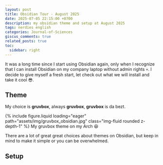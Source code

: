```yaml
---
layout: post
title: Obsidian Tour - August 2025
date: 2025-07-05 22:15:00 +0700
description: my obsidian theme and setup at August 2025
tags: nerdies english
categories: Journal-of-Sciences
giscus_comments: true
related_posts: true
toc:
  sidebar: right
---
```


It was a long time since I start using Obsidian again, only when I recognize that I can install Obsidian on my company laptop without admin rights :skull:. I decide to give myself a fresh start, let check out what we will install and take it cool :sunglasses:.

## Theme

My choice is **gruvbox**, always **gruvbox**, **gruvbox** is da bezt.

{% include figure.liquid loading="eager" path="assets/img/gruvbox_obsidian.jpg" class="img-fluid rounded z-depth-1" %}
My gruvbox theme on my Arch 😆

There are a lot of great great choices about themes on Obsidian, but keep in mind to make it simple or you can be overwhelmed.

## Setup 
